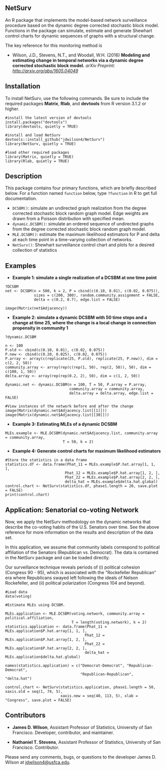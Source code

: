 ## NetSurv
An R package that implements the model-based network surveillance procedure based on the dynamic degree corrected stochastic block model. Functions in the package can simulate, estimate and generate Shewhart control charts for dynamic sequences of graphs with a structural change. 

The key reference for this monitoring method is

- Wilson, J.D., Stevens, N.T., and Woodall, W.H. (2016) **Modeling and estimating change in temporal networks via a dynamic degree corrected stochastic block model.** *arXiv Preprint: http://arxiv.org/abs/1605.04049*

## Installation

To install NetSurv, use the following commands. Be sure to include the required packages **Matrix**, **Rlab**, and **devtools** from R version 3.1.2 or higher.

``` 
#install the latest version of devtools
install.packages("devtools")
library(devtools, quietly = TRUE)

#install and load NetSurv
devtools::install_github("jdwilson4/NetSurv")
library(NetSurv, quietly = TRUE)

#load other required packages
library(Matrix, quietly = TRUE)
library(Rlab, quietly = TRUE)
```

## Description
This package contains four primary functions, which are briefly described below. For a function named ```function``` below, type ```?function``` in R to get full documentation.

- ```DCSBM()```: simulate an undirected graph realization from the degree corrected stochastic block random graph model. Edge weights are drawn from a Poisson distribution with specified mean.
- ```dynamic.DCSBM()```: simulate an ordered sequence of undirected graphs from the degree corrected stochastic block random graph model.
- ```MLE.DCSBM()```: estimate the maximum likelihood estimators for P and delta at each time point in a time-varying collection of networks.
- ```NetSurv()```: Shewhart surveillance control chart and plots for a desired collection of statistics

## Examples

- **Example 1: simulate a single realization of a DCSBM at one time point**
```
?DCSBM
net <- DCSBM(n = 500, k = 2, P = cbind(c(0.10, 0.01), c(0.02, 0.075)),
             sizes = c(200, 300), random.community.assignment = FALSE,
             delta = c(0.2, 0.7), edge.list = FALSE)

image(Matrix(net$Adjacency))

```
- **Example 2: simulate a dynamic DCSBM with 50 time steps and a change at time 25, where the change is a local change in connection propensity in community 1**
```
?dynamic.DCSBM

n <- 100
P.old <- cbind(c(0.10, 0.01), c(0.02, 0.075))
P.new <- cbind(c(0.20, 0.025), c(0.02, 0.075))
P.array <- array(c(replicate(25, P.old), replicate(25, P.new)), dim = c(2, 2, 50))
community.array <- array(rep(c(rep(1, 50), rep(2, 50)), 50), dim = c(100, 1, 50))
delta.array <- array(rep(rep(0.2, 2), 50), dim = c(1, 2, 50))
 
dynamic.net <- dynamic.DCSBM(n = 100, T = 50, P.array = P.array,
                             community.array = community.array,
                             delta.array = delta.array, edge.list = FALSE)
                             
#View instances of the network before and after the change
image(Matrix(dynamic.net$Adjacency.list[[1]]))
image(Matrix(dynamic.net$Adjacency.list[[30]]))
```

- **Example 3: Estimating MLEs of a dynamic DCSBM**
```
MLEs.example <- MLE.DCSBM(dynamic.net$Adjacency.list, community.array = community.array,
                          T = 50, k = 2)
```                          
- **Example 4: Generate control charts for maximum likelihood estimators**
```
#Store the statistics in a data frame
statistics.df <- data.frame(Phat_11 = MLEs.example$P.hat.array[1, 1, ], 
                           Phat_12 = MLEs.example$P.hat.array[1, 2, ],
                           Phat_22 = MLEs.example$P.hat.array[2, 2, ],
                           delta_hat = MLEs.example$delta.hat.global)
control.chart <- NetSurv(statistics.df, phase1.length = 20, save.plot = FALSE)
print(control.chart)
```

## Application: Senatorial co-voting Network
Now, we apply the NetSurv methodology on the dynamic networks that describe the co-voting habits of the U.S. Senators over time. See the above reference for more information on the results and description of the data set. 

In this application, we assume that community labels correspond to political affiliation of the Senators (Republican vs. Democrat). The data is contained in the NetSurv package and can be loaded directly. 

Our surveillance technique reveals periods of (i) political cohesion (Congress 90 - 95), which is associated with the "Rockefeller Republican" era where Republicans swayed left following the ideals of Nelson Rockefeller, and (ii) political polarization (Congress 104 and beyond). 

```
#Load data
data(voting)

#Estimate MLEs using DCSBM. 

MLEs.application <- MLE.DCSBM(voting.network, community.array = political.affiliation, 
                              T = length(voting.network), k = 2)
statistics.application <- data.frame(Phat_11 = MLEs.application$P.hat.array[1, 1, ], 
                                    Phat_12 = MLEs.application$P.hat.array[1, 2, ],
                                    Phat_22 = MLEs.application$P.hat.array[2, 2, ],
                                    delta_hat = MLEs.application$delta.hat.global)

names(statistics.application) = c("Democrat-Democrat", "Republican-Democrat", 
                                  "Republican-Republican", "delta.hat")
                                  
control.chart <- NetSurv(statistics.application, phase1.length = 50, xaxis.old = seq(1, 74, 5), 
                         xaxis.new = seq(40, 113, 5), xlab = "Congress", save.plot = FALSE)

```

## Contributors
- **James D. Wilson**, Assistant Professor of Statistics, University of San Francisco. Developer, contributor, and maintainer. 

- **Nathaniel T. Stevens**, Assistant Professor of Statistics, University of San Francisco. Contributor. 

Please send any comments, bugs, or questions to the developer James D. Wilson at jdwilson4@usfca.edu. 